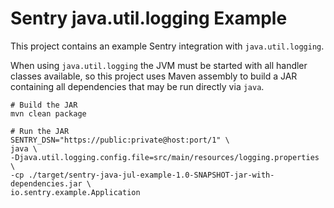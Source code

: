 # Sentry java.util.logging Example

This project contains an example Sentry integration with `java.util.logging`.

When using `java.util.logging` the JVM must be started with all handler classes
available, so this project uses Maven assembly to build a JAR containing all
dependencies that may be run directly via `java`.

    # Build the JAR
    mvn clean package

    # Run the JAR
    SENTRY_DSN="https://public:private@host:port/1" \
    java \
    -Djava.util.logging.config.file=src/main/resources/logging.properties \
    -cp ./target/sentry-java-jul-example-1.0-SNAPSHOT-jar-with-dependencies.jar \
    io.sentry.example.Application
